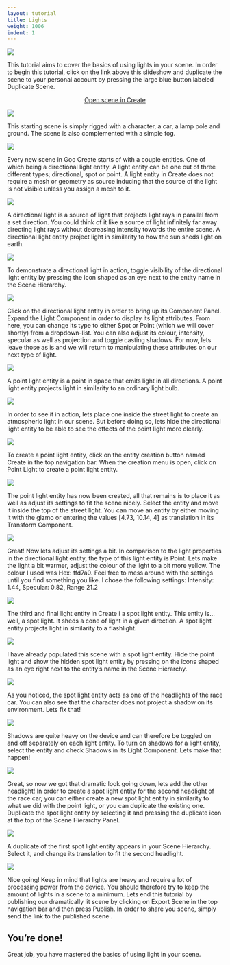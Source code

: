 ```yaml
---
layout: tutorial
title: Lights
weight: 1006
indent: 1
---
```


![](1.jpg)

This tutorial aims to cover the basics of using lights in your scene.
In order to begin this tutorial, click on the link above this slideshow and duplicate the scene to your personal account by pressing the large blue button labeled Duplicate Scene.

<p>
	<center>
		<a class="btn btn-primary btn-lg" href="https://create.goocreate.com/edit/00798aaa4ebb45549ec6765008a394fa.scene">Open scene in Create</a>
	</center>
</p>

![](2.jpg)

This starting scene is simply rigged with a character, a car, a lamp pole and ground. The scene is also complemented with a simple fog.

![](3.jpg) 

Every new scene in Goo Create starts of with a couple entities. One of which being a directional light entity. A light entity can be one out of three different types; directional, spot or point.
A light entity in Create does not require a mesh or geometry as source inducing that the source of the light is not visible unless you assign a mesh to it.

![](4.jpg)

A directional light is a source of light that projects light rays in parallel from a set direction. You could think of it like a source of light infinitely far away directing light rays without decreasing intensity towards the entire scene.
A directional light entity project light in similarity to how the sun sheds light on earth.

![](5.jpg)

To demonstrate a directional light in action, toggle visibility of the directional light entity by pressing the icon shaped as an eye next to the entity name in the Scene Hierarchy.

![](6.jpg)

Click on the directional light entity in order to bring up its Component Panel. Expand the Light Component in order to display its light attributes. From here, you can change its type to either Spot or Point (which we will cover shortly) from a dropdown-list. You can also adjust its colour, intensity, specular as well as projection and toggle casting shadows. For now, lets leave those as is and we will return to manipulating these attributes on our next type of light.

![](7.jpg)

A point light entity is a point in space that emits light in all directions. A point light entity projects light in similarity to an ordinary light bulb.

![](8.jpg)

In order to see it in action, lets place one inside the street light to create an atmospheric light in our scene. But before doing so, lets hide the directional light entity to be able to see the effects of the point light more clearly.

![](9.jpg)

To create a point light entity, click on the entity creation button named Create in the top navigation bar. When the creation menu is open, click on Point Light to create a point light entity.

![](10.jpg)

The point light entity has now been created, all that remains is to place it as well as adjust its settings to fit the scene nicely. Select the entity and move it inside the top of the street light. You can move an entity by either moving it with the gizmo or entering the values [4.73, 10.14, 4] as translation in its Transform Component.

![](11.jpg)

Great! Now lets adjust its settings a bit. In comparison to the light properties in the directional light entity, the type of this light entity is Point. Lets make the light a bit warmer, adjust the colour of the light to a bit more yellow. The colour I used was Hex: ffd7a0. Feel free to mess around with the settings until you find something you like. I chose the following settings: Intensity: 1.44, Specular: 0.82, Range 21.2

![](12.jpg)

The third and final light entity in Create i a spot light entity. This entity is... well, a spot light. It sheds a cone of light in a given direction.
A spot light entity projects light in similarity to a flashlight.

![](13.jpg)

I have already populated this scene with a spot light entity. Hide the point light and show the hidden spot light entity by pressing on the icons shaped as an eye right next to the entity’s name in the Scene Hierarchy.

![](14.jpg)

As you noticed, the spot light entity acts as one of the headlights of the race car. You can also see that the character does not project a shadow on its environment. Lets fix that!

![](15.jpg)

Shadows are quite heavy on the device and can therefore be toggled on and off separately on each light entity. To turn on shadows for a light entity, select the entity and check Shadows in its Light Component. Lets make that happen!

![](16.jpg)

Great, so now we got that dramatic look going down, lets add the other headlight!
In order to create a spot light entity for the second headlight of the race car, you can either create a new spot light entity in similarity to what we did with the point light, or you can duplicate the existing one. Duplicate the spot light entity by selecting it and pressing the duplicate icon at the top of the Scene Hierarchy Panel.

![](17.jpg)

A duplicate of the first spot light entity appears in your Scene Hierarchy. Select it, and change its translation to fit the second headlight.

![](18.jpg)

Nice going! Keep in mind that lights are heavy and require a lot of processing power from the device. You should therefore try to keep the amount of lights in a scene to a minimum.
Lets end this tutorial by publishing our dramatically lit scene by clicking on Export Scene in the top navigation bar and then press Publish. In order to share you scene, simply send the link to the published scene .

## You’re done!

Great job, you have mastered the basics of using light in your scene.
